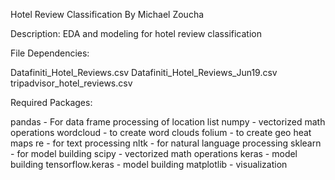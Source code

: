 Hotel Review Classification
By Michael Zoucha


Description: EDA and modeling for hotel review classification


File Dependencies:

Datafiniti_Hotel_Reviews.csv
Datafiniti_Hotel_Reviews_Jun19.csv
tripadvisor_hotel_reviews.csv


Required Packages:

pandas - For data frame processing of location list
numpy - vectorized math operations
wordcloud - to create word clouds
folium - to create geo heat maps
re - for text processing
nltk - for natural language processing
sklearn - for model building
scipy - vectorized math operations
keras - model building
tensorflow.keras - model building
matplotlib - visualization

